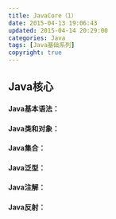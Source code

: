 ```yaml
---
title: JavaCore（1） 
date: 2015-04-13 19:06:43
updated: 2015-04-14 20:29:00
categories: Java
tags: [Java基础系列]
copyright: true
---
```

## Java核心 

#### Java基本语法： 

  <!-- more -->
#### Java类和对象： 
  
#### Java集合：  

#### Java泛型：  

#### Java注解： 
 
#### Java反射： 





